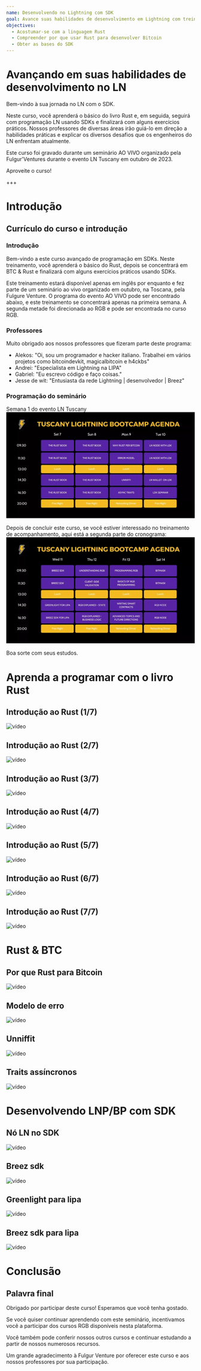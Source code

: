 ```yaml
---
name: Desenvolvendo no Lightning com SDK
goal: Avance suas habilidades de desenvolvimento em Lightning com treinamento intermediário em Rust e SDK.
objectives:
  - Acostumar-se com a linguagem Rust
  - Compreender por que usar Rust para desenvolver Bitcoin
  - Obter as bases do SDK
---
```


# Avançando em suas habilidades de desenvolvimento no LN

Bem-vindo à sua jornada no LN com o SDK.

Neste curso, você aprenderá o básico do livro Rust e, em seguida, seguirá com programação LN usando SDKs e finalizará com alguns exercícios práticos. Nossos professores de diversas áreas irão guiá-lo em direção a habilidades práticas e explicar os diversos desafios que os engenheiros do LN enfrentam atualmente.

Este curso foi gravado durante um seminário AO VIVO organizado pela Fulgur'Ventures durante o evento LN Tuscany em outubro de 2023.

Aproveite o curso!

+++

# Introdução

## Currículo do curso e introdução

### Introdução

Bem-vindo a este curso avançado de programação em SDKs. Neste treinamento, você aprenderá o básico do Rust, depois se concentrará em BTC & Rust e finalizará com alguns exercícios práticos usando SDKs.

Este treinamento estará disponível apenas em inglês por enquanto e fez parte de um seminário ao vivo organizado em outubro, na Toscana, pela Fulgure Venture. O programa do evento AO VIVO pode ser encontrado abaixo, e este treinamento se concentrará apenas na primeira semana. A segunda metade foi direcionada ao RGB e pode ser encontrada no curso RGB.

### Professores

Muito obrigado aos nossos professores que fizeram parte deste programa:

- Alekos: "Oi, sou um programador e hacker italiano. Trabalhei em vários projetos como bitcoindevkit, magicalbitcoin e h4ckbs"
- Andrei: "Especialista em Lightning na LIPA"
- Gabriel: "Eu escrevo código e faço coisas."
- Jesse de wit: "Entusiasta da rede Lightning | desenvolvedor | Breez"

### Programação do seminário

Semana 1 do evento LN Tuscany
![imagem](assets/1.webp)

Depois de concluir este curso, se você estiver interessado no treinamento de acompanhamento, aqui está a segunda parte do cronograma:
![imagem](assets/2.webp)

Boa sorte com seus estudos.

# Aprenda a programar com o livro Rust

## Introdução ao Rust (1/7)

![vídeo](https://www.youtube.com/watch?v=aZYhDXE_Gas)

## Introdução ao Rust (2/7)

![vídeo](https://youtu.be/Xm8eCv4LQPc)

## Introdução ao Rust (3/7)

![vídeo](https://youtu.be/R8NeHvHT0uc)

## Introdução ao Rust (4/7)

![vídeo](https://youtu.be/et8pKvYiO4c)

## Introdução ao Rust (5/7)

![vídeo](https://youtu.be/PxQkVmxOc40)

## Introdução ao Rust (6/7)

![vídeo](https://youtu.be/3C6hl9BW-Ho)

## Introdução ao Rust (7/7)

![vídeo](https://youtu.be/SBDcb_AauHM)

# Rust & BTC

## Por que Rust para Bitcoin

![vídeo](https://youtu.be/veLj2w6ulpc)

## Modelo de erro

![vídeo](https://youtu.be/X3VKhLtKTRU)

## Unniffit

![vídeo](https://youtu.be/zro9GQpJrH0)

## Traits assíncronos

![vídeo](https://youtu.be/cz66eTfk0lw)

# Desenvolvendo LNP/BP com SDK

## Nó LN no SDK
![vídeo](https://youtu.be/aEzpxuhLdeo)
## Breez sdk

![vídeo](https://youtu.be/M3ad9BE6ovo)

## Greenlight para lipa

![vídeo](https://youtu.be/gKiIPF4apeE)

## Breez sdk para lipa

![vídeo](https://youtu.be/6VaIVvBKjLY)

# Conclusão

## Palavra final

Obrigado por participar deste curso! Esperamos que você tenha gostado.

Se você quiser continuar aprendendo com este seminário, incentivamos você a participar dos cursos RGB disponíveis nesta plataforma.

Você também pode conferir nossos outros cursos e continuar estudando a partir de nossos numerosos recursos.

Um grande agradecimento à Fulgur Venture por oferecer este curso e aos nossos professores por sua participação.
